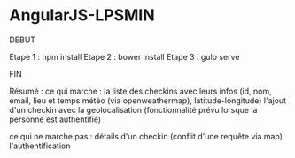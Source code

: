 # AngularJS-LPSMIN

DEBUT

Etape 1 : 
npm install
Etape 2 :
bower install
Etape 3 : 
gulp serve

FIN

Résumé :
ce qui marche : 
la liste des checkins avec leurs infos (id, nom, email, lieu et temps météo (via openweathermap), latitude-longitude)
l'ajout d'un checkin avec la geolocalisation (fonctionnalité prévu lorsque la personne est authentifié)

ce qui ne marche pas :
détails d'un checkin (conflit d'une requête via map)
l'authentification
